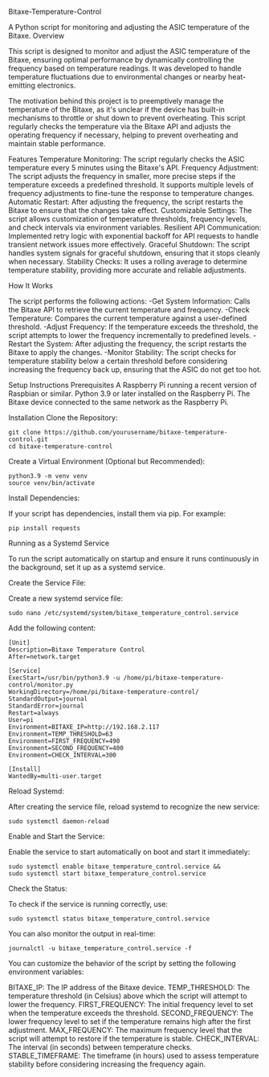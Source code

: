 Bitaxe-Temperature-Control

A Python script for monitoring and adjusting the ASIC temperature of the Bitaxe.
Overview

This script is designed to monitor and adjust the ASIC temperature of the Bitaxe, ensuring optimal performance by dynamically controlling the frequency based on temperature readings. 
It was developed to handle temperature fluctuations due to environmental changes or nearby heat-emitting electronics.

The motivation behind this project is to preemptively manage the temperature of the Bitaxe, as it's unclear if the device has built-in mechanisms to throttle or shut down to prevent overheating. 
This script regularly checks the temperature via the Bitaxe API and adjusts the operating frequency if necessary, helping to prevent overheating and maintain stable performance.

Features
    Temperature Monitoring: The script regularly checks the ASIC temperature every 5 minutes using the Bitaxe's API.
    Frequency Adjustment: The script adjusts the frequency in smaller, more precise steps if the temperature exceeds a predefined threshold. It supports multiple levels of frequency adjustments to fine-tune the response to temperature changes.
    Automatic Restart: After adjusting the frequency, the script restarts the Bitaxe to ensure that the changes take effect.
    Customizable Settings: The script allows customization of temperature thresholds, frequency levels, and check intervals via environment variables.
    Resilient API Communication: Implemented retry logic with exponential backoff for API requests to handle transient network issues more effectively.
    Graceful Shutdown: The script handles system signals for graceful shutdown, ensuring that it stops cleanly when necessary.
    Stability Checks: It uses a rolling average to determine temperature stability, providing more accurate and reliable adjustments.

How It Works

The script performs the following actions:
    -Get System Information: Calls the Bitaxe API to retrieve the current temperature and frequency.
    -Check Temperature: Compares the current temperature against a user-defined threshold.
    -Adjust Frequency: If the temperature exceeds the threshold, the script attempts to lower the frequency incrementally to predefined levels.
    -Restart the System: After adjusting the frequency, the script restarts the Bitaxe to apply the changes.
    -Monitor Stability: The script checks for temperature stability below a certain threshold before considering increasing the frequency back up, ensuring that the ASIC do not get too hot.

Setup Instructions
Prerequisites
    A Raspberry Pi running a recent version of Raspbian or similar.
    Python 3.9 or later installed on the Raspberry Pi.
    The Bitaxe device connected to the same network as the Raspberry Pi.

Installation
    Clone the Repository:

    git clone https://github.com/yourusername/bitaxe-temperature-control.git
    cd bitaxe-temperature-control

Create a Virtual Environment (Optional but Recommended):

    python3.9 -m venv venv
    source venv/bin/activate

Install Dependencies:

If your script has dependencies, install them via pip. For example:

    pip install requests

Running as a Systemd Service

To run the script automatically on startup and ensure it runs continuously in the background, set it up as a systemd service.

Create the Service File:

Create a new systemd service file:

    sudo nano /etc/systemd/system/bitaxe_temperature_control.service

Add the following content:

    [Unit]
    Description=Bitaxe Temperature Control
    After=network.target

    [Service]
    ExecStart=/usr/bin/python3.9 -u /home/pi/bitaxe-temperature-control/monitor.py
    WorkingDirectory=/home/pi/bitaxe-temperature-control/
    StandardOutput=journal
    StandardError=journal
    Restart=always
    User=pi
    Environment=BITAXE_IP=http://192.168.2.117
    Environment=TEMP_THRESHOLD=63
    Environment=FIRST_FREQUENCY=490
    Environment=SECOND_FREQUENCY=400
    Environment=CHECK_INTERVAL=300

    [Install]
    WantedBy=multi-user.target

Reload Systemd:

After creating the service file, reload systemd to recognize the new service:

    sudo systemctl daemon-reload

Enable and Start the Service:

Enable the service to start automatically on boot and start it immediately:

    sudo systemctl enable bitaxe_temperature_control.service &&
    sudo systemctl start bitaxe_temperature_control.service

Check the Status:

To check if the service is running correctly, use:

    sudo systemctl status bitaxe_temperature_control.service

You can also monitor the output in real-time:

    journalctl -u bitaxe_temperature_control.service -f

You can customize the behavior of the script by setting the following environment variables:

BITAXE_IP: The IP address of the Bitaxe device.
TEMP_THRESHOLD: The temperature threshold (in Celsius) above which the script will attempt to lower the frequency.
FIRST_FREQUENCY: The initial frequency level to set when the temperature exceeds the threshold.
SECOND_FREQUENCY: The lower frequency level to set if the temperature remains high after the first adjustment.
MAX_FREQUENCY: The maximum frequency level that the script will attempt to restore if the temperature is stable.
CHECK_INTERVAL: The interval (in seconds) between temperature checks.
STABLE_TIMEFRAME: The timeframe (in hours) used to assess temperature stability before considering increasing the frequency again.
